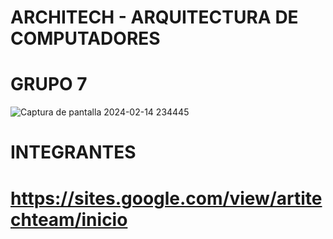 # ARCHITECH - ARQUITECTURA DE COMPUTADORES
# GRUPO 7		

![Captura de pantalla 2024-02-14 234445](https://github.com/Fitman22/ArchiTech/assets/124414206/9468dd40-597f-4d19-8d31-6fcf8fc518c1)
   
# INTEGRANTES
# https://sites.google.com/view/artitechteam/inicio
